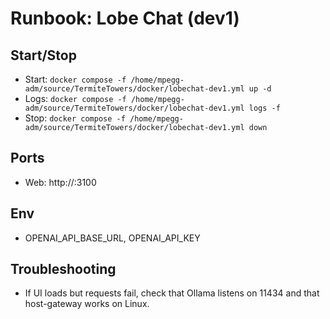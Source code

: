 # Runbook: Lobe Chat (dev1)

## Start/Stop
- Start: `docker compose -f /home/mpegg-adm/source/TermiteTowers/docker/lobechat-dev1.yml up -d`
- Logs: `docker compose -f /home/mpegg-adm/source/TermiteTowers/docker/lobechat-dev1.yml logs -f`
- Stop: `docker compose -f /home/mpegg-adm/source/TermiteTowers/docker/lobechat-dev1.yml down`

## Ports
- Web: http://<host>:3100

## Env
- OPENAI_API_BASE_URL, OPENAI_API_KEY

## Troubleshooting
- If UI loads but requests fail, check that Ollama listens on 11434 and that host-gateway works on Linux.
